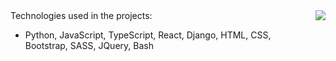 <div style="display:flex; justify-content:center;">
  <div style="margin-start:1rem;">
    Technologies used in the projects:

*   Python, JavaScript, TypeScript, React, Django, HTML, CSS, Bootstrap, SASS, JQuery, Bash
  </div>
<img src="https://media.tenor.com/NeJfHqkmdMIAAAAi/tux-linux-penguin.gif"></img>
</div>


